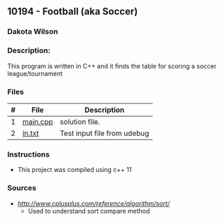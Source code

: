 ## 10194 - Football (aka Soccer)
### Dakota Wilson 
### Description:

This program is written in C++ and it finds the table for scoring a soccer league/tournament

### Files

|   #   | File                       | Description                                                |
| :---: | -------------------------- | ---------------------------------------------------------- |
|   1   | [main.cpp](./main.cpp)     | solution file.                                             |
|   2   | [in.txt](./in.txt)         | Test input file from udebug                                |

### Instructions

- This project was compiled using c++ 11

### Sources

- *http://www.cplusplus.com/reference/algorithm/sort/*
    - Used to understand sort compare method

